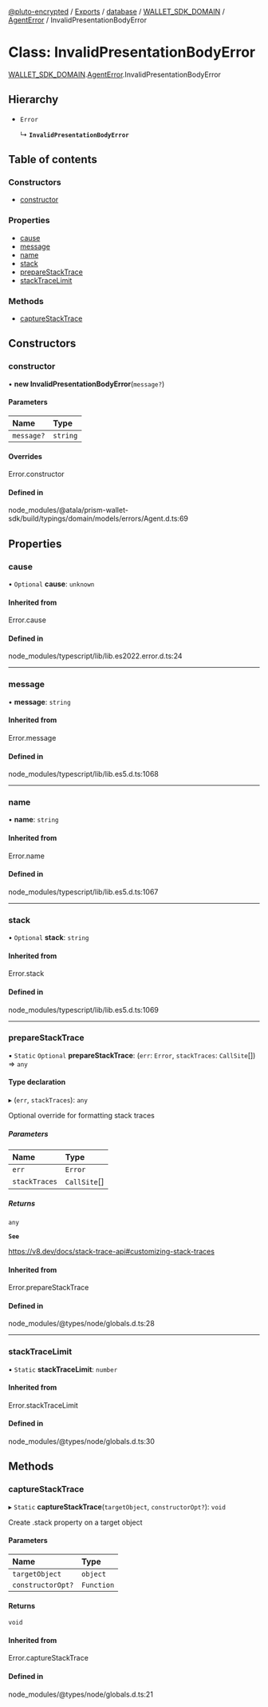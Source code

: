 [@pluto-encrypted](../README.md) / [Exports](../modules.md) / [database](../modules/database-1.md) / [WALLET\_SDK\_DOMAIN](../modules/database-1.WALLET_SDK_DOMAIN.md) / [AgentError](../modules/database-1.WALLET_SDK_DOMAIN.AgentError.md) / InvalidPresentationBodyError

# Class: InvalidPresentationBodyError

[WALLET\_SDK\_DOMAIN](../modules/database-1.WALLET_SDK_DOMAIN.md).[AgentError](../modules/database-1.WALLET_SDK_DOMAIN.AgentError.md).InvalidPresentationBodyError

## Hierarchy

- `Error`

  ↳ **`InvalidPresentationBodyError`**

## Table of contents

### Constructors

- [constructor](database-1.WALLET_SDK_DOMAIN.AgentError.InvalidPresentationBodyError.md#constructor)

### Properties

- [cause](database-1.WALLET_SDK_DOMAIN.AgentError.InvalidPresentationBodyError.md#cause)
- [message](database-1.WALLET_SDK_DOMAIN.AgentError.InvalidPresentationBodyError.md#message)
- [name](database-1.WALLET_SDK_DOMAIN.AgentError.InvalidPresentationBodyError.md#name)
- [stack](database-1.WALLET_SDK_DOMAIN.AgentError.InvalidPresentationBodyError.md#stack)
- [prepareStackTrace](database-1.WALLET_SDK_DOMAIN.AgentError.InvalidPresentationBodyError.md#preparestacktrace)
- [stackTraceLimit](database-1.WALLET_SDK_DOMAIN.AgentError.InvalidPresentationBodyError.md#stacktracelimit)

### Methods

- [captureStackTrace](database-1.WALLET_SDK_DOMAIN.AgentError.InvalidPresentationBodyError.md#capturestacktrace)

## Constructors

### constructor

• **new InvalidPresentationBodyError**(`message?`)

#### Parameters

| Name | Type |
| :------ | :------ |
| `message?` | `string` |

#### Overrides

Error.constructor

#### Defined in

node_modules/@atala/prism-wallet-sdk/build/typings/domain/models/errors/Agent.d.ts:69

## Properties

### cause

• `Optional` **cause**: `unknown`

#### Inherited from

Error.cause

#### Defined in

node_modules/typescript/lib/lib.es2022.error.d.ts:24

___

### message

• **message**: `string`

#### Inherited from

Error.message

#### Defined in

node_modules/typescript/lib/lib.es5.d.ts:1068

___

### name

• **name**: `string`

#### Inherited from

Error.name

#### Defined in

node_modules/typescript/lib/lib.es5.d.ts:1067

___

### stack

• `Optional` **stack**: `string`

#### Inherited from

Error.stack

#### Defined in

node_modules/typescript/lib/lib.es5.d.ts:1069

___

### prepareStackTrace

▪ `Static` `Optional` **prepareStackTrace**: (`err`: `Error`, `stackTraces`: `CallSite`[]) => `any`

#### Type declaration

▸ (`err`, `stackTraces`): `any`

Optional override for formatting stack traces

##### Parameters

| Name | Type |
| :------ | :------ |
| `err` | `Error` |
| `stackTraces` | `CallSite`[] |

##### Returns

`any`

**`See`**

https://v8.dev/docs/stack-trace-api#customizing-stack-traces

#### Inherited from

Error.prepareStackTrace

#### Defined in

node_modules/@types/node/globals.d.ts:28

___

### stackTraceLimit

▪ `Static` **stackTraceLimit**: `number`

#### Inherited from

Error.stackTraceLimit

#### Defined in

node_modules/@types/node/globals.d.ts:30

## Methods

### captureStackTrace

▸ `Static` **captureStackTrace**(`targetObject`, `constructorOpt?`): `void`

Create .stack property on a target object

#### Parameters

| Name | Type |
| :------ | :------ |
| `targetObject` | `object` |
| `constructorOpt?` | `Function` |

#### Returns

`void`

#### Inherited from

Error.captureStackTrace

#### Defined in

node_modules/@types/node/globals.d.ts:21
